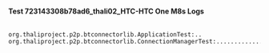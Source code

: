 #### Test 723143308b78ad6_thali02_HTC-HTC One M8s Logs


```

org.thaliproject.p2p.btconnectorlib.ApplicationTest:..
org.thaliproject.p2p.btconnectorlib.ConnectionManagerTest:.........................,
```
